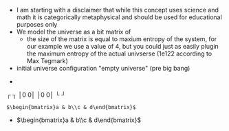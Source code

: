 - I am starting with a disclaimer that while this concept uses science and math it is categorically metaphysical and should be used for educational purposes only
- We model the universe as a bit matrix of
	- the size of the matrix is equal to maxium entropy of the system, for our example we use a value of 4, but you could just as easily plugin the maximum entropy of the actual univserse (1e122 according to Max Tegmark)
- initial universe configuration "empty universe" (pre big bang)
- ```
┌     ┐
│0   0│
│0   0│
└     ┘

```
$\begin{bmatrix}a & b\\c & d\end{bmatrix}$
```


- $\begin{bmatrix}a & b\\c & d\end{bmatrix}$